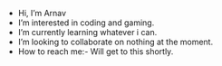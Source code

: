 - Hi, I’m Arnav
- I’m interested in coding and gaming.
- I’m currently learning whatever i can.
- I’m looking to collaborate on nothing at the moment.
- How to reach me:- Will get to this shortly.

<!---
CalixOw/CalixOw is a ✨ special ✨ repository because its `README.md` (this file) appears on your GitHub profile.
You can click the Preview link to take a look at your changes.
--->
